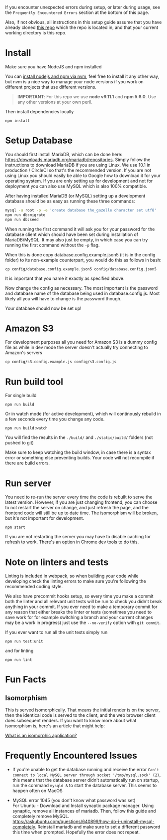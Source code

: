 If you encounter unexpected errors during setup, or later during usage, see the `Frequently Encountered Errors` section at the bottom of this page.

Also, if not obvious, all instructions in this setup guide assume that you have already cloned [this repo](https://github.com/thegazelle-ad/gazelle-server) which the repo is located in, and that your current working directory is this repo.

# Install

Make sure you have NodeJS and npm installed

You can [install nodejs and npm via nvm](https://github.com/creationix/nvm), feel free to install it any other way, but nvm is a nice way to manage your node versions if you work on different projects that use different versions.

> **IMPORTANT**: For this repo we use **node v9.11.1** and **npm 5.6.0**. Use any other versions at your own peril.

Then install dependencies locally

```
npm install
```

# Setup Database
You should first install MariaDB, which can be done here: https://downloads.mariadb.org/mariadb/repositories. Simply follow the instructions to download MariaDB if you are using Linux. We use 10.1 in production / CircleCI so that's the recommended version. If you are not using Linux you should easily be able to Google how to download it for your operating system. If you are only setting up for development and not for deployment you can also use MySQL which is also 100% compatible.

After having installed MariaDB (or MySQL) setting up a development database should be as easy as running these three commands:

```bash
mysql -u root -p -e 'create database the_gazelle character set utf8'
npm run db:migrate
npm run db:seed
```

When running the first command it will ask you for your password for the database client which should have been set during installation of MariaDB/MySQL. It may also just be empty, in which case you can try running the first command without the `-p` flag.

When this is done copy database.config.example.json5 (it is in the config folder) to its non-example counterpart, you would do this as follows in bash:

```
cp config/database.config.example.json5 config/database.config.json5
```

It is important that you name it exactly as specified above.

Now change the config as necessary. The most important is the password and database name of the database being used in database.config.js. Most likely all you will have to change is the password though.

Your database should now be set up!

# Amazon S3

For development purposes all you need for Amazon S3 is a dummy config file as while in dev mode the server doesn't actually try connecting to Amazon's servers

`cp config/s3.config.example.js config/s3.config.js`

# Run build tool

For single build

```
npm run build
```

Or in watch mode (for active development), which will continously rebuild in a few seconds every time you change any code.

```
npm run build:watch
```

You will find the results in the `./build/` and `./static/build/` folders (not pushed to git)

Make sure to keep watching the build window, in case there is a syntax error or something else preventing builds. Your code will not recompile if there are build errors.

# Run server

You need to re-run the server every time the code is rebuilt to serve the latest version. However, if you are just changing frontend, you can choose to not restart the server on change, and just refresh the page, and the frontend code will still be up to date time. The isomorphism will be broken, but it's not important for development.

```
npm start
```

If you are not restarting the server you may have to disable caching for refresh to work. There's an option in Chrome dev tools to do this.

# Note on linters and tests

Linting is included in webpack, so when building your code while developing check the linting errors to make sure you're following the recommended coding style.

We also have precommit hooks setup, so every time you make a commit both the linter and all relevant unit tests will be run to check you didn't break anything in your commit. If you ever need to make a temporary commit for any reason that either breaks the linter or tests (sometimes you need to save work for for example switching a branch and your current changes may be a work in progress) just use the `--no-verify` option with `git commit`.

If you ever want to run all the unit tests simply run

```
npm run test:unit
```

and for linting

```
npm run lint
```

# Fun Facts

## Isomorphism

This is served isomorphically. That means the initial render is on the server, then the identical code is served to the client, and the web browser client does subsequent renders. If you want to know more about what isomorphism is, here's an article that might help:

[What is an isomorphic application?](https://www.lullabot.com/articles/what-is-an-isomorphic-application)

# Frequently Encountered Issues

* If you're unable to get the database running and receive the error `Can't connect to local MySQL server through socket '/tmp/mysql.sock' (2)`, this means that the database server didn't automatically run on startup, run the command `mysqld &` to start the database server. This seems to happen often on MacOS

* MySQL error 1045 (you don't know what password was set)<br /> For Ubuntu - Download and Install synaptic package manager. Using synaptic, remove all instances of mariadb. Then, follow this guide and completely remove MySQL. https://askubuntu.com/questions/640899/how-do-i-uninstall-mysql-completely. Reinstall mariadb and make sure to set a different password this time when prompted. Hopefully the error does not repeat.
